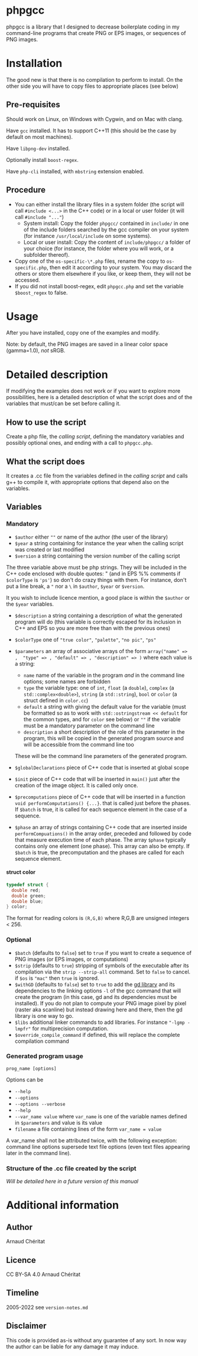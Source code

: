 # phpgcc
phpgcc is a library that I designed to decrease boilerplate coding in my command-line programs that create PNG or EPS images, or sequences of PNG images.

# Installation
The good new is that there is no compilation to perform to install. On the other side you will have to copy files to appropriate places (see below)

## Pre-requisites
Should work on Linux, on Windows with Cygwin, and on Mac with clang.

Have `gcc` installed. It has to support C++11 (this should be the case by default on most machines).

Have `libpng-dev` installed.

Optionally install `boost-regex`.

Have `php-cli` installed, with `mbstring` extension enabled.


## Procedure
- You can either install the library files in a system folder (the script will call `#include <...>` in the C++ code) or in a local or user folder (it will call `#include "..."`)
  - System install: Copy the folder `phpgcc/` contained in `include/` in one of the include folders searched by the gcc compiler on your system (for instance `/usr/local/include` on some systems).
  - Local or user install: Copy the content of `include/phpgcc/` a folder of your choice (for instance, the folder where you will work, or a subfolder thereof).
- Copy one of the `os-specific-\*.php` files, rename the copy to `os-specific.php`, then edit it according to your system. You may discard the others or store them elsewhere if you like, or keep them, they will not be accessed.
- If you did not install boost-regex, edit `phpgcc.php` and set the variable `$boost_regex` to false.

# Usage
After you have installed, copy one of the examples and modify.

Note: by default, the PNG images are saved in a linear color space (gamma=1.0), *not* sRGB.

# Detailed description

If modifying the examples does not work or if you want to explore more possibilities, here is a detailed description of what the script does and of the variables that must/can be set before calling it.

## How to use the script

Create a php file, the *calling script*, defining the mandatory variables and possibly optional ones, and ending with a call to `phpgcc.php`.

## What the script does

It creates a .cc file from the variables defined in the *calling script* and calls g++ to compile it, with appropriate options that depend also on the variables.

## Variables

### Mandatory

- `$author` either `""` or name of the author (the user of the library)
- `$year` a string containing for instance the year when the calling script was created or last modified
- `$version` a string containing the version number of the calling script

The three variable above must be php strings. They will be included in the C++ code enclosed with double quotes: " (and in EPS %% comments if `$colorType` is `'ps'`) so don't do crazy things with them. For instance, don't put a line break, a `"` nor a `\` in `$author`, `$year` or `$version`.

It you wish to include licence mention, a good place is within the `$author` or the `$year` variables.

- `$description` a string containing a description of what the generated program will do (this variable is correctly escaped for its inclusion in C++ and EPS so you are more free than with the previous ones)
- `$colorType` one of  `"true color"`, `"palette"`, `"no pic"`, `"ps"`
- `$parameters` an array of associative arrays of the form
`array("name" => ,  "type" => , "default" => , "description" => )`
where each value is a string:
  - `name` name of the variable in the program *and* in the command line options; some names are forbidden
  - `type` the variable type: one of `int`, `float` (a `double`), `complex` (a `std::complex<double>`), `string` (a `std::string`), `bool` or `color` (a struct defined in `color.cc`)
  - `default` a string with giving the default value for the variable (must be formatted so as to work with `std::ostringstream << default` for the common types, and for `color` see below) or `""` if the variable must be a mandatory parameter on the command line
  - `description` a short description of the role of this parameter in the program, this will be copied in the generated program source and will be accessible from the command line too

  These will be the command line parameters of the generated program.

- `$globalDeclarations` piece of C++ code that is inserted at global scope
- `$init` piece of C++ code that will be inserted in `main()` just after the creation of the image object. It is called only once.
- `$precomputations` piece of C++ code that will be inserted in a function `void performComputations() {...}`. that is called just before the phases. If `$batch` is true, it is called for each sequence element in the case of a sequence.
- `$phase` an array of strings containing C++ code that are inserted inside `performCompuations()` in the array order, preceded and followed by code that measure execution time of each phase. The array `$phase` typically contains only one element (one phase). This array can also be empty. If `$batch` is true, the precomputation and the phases are called for each sequence element.

#### struct color

```c++
typedef struct {
  double red;
  double green;
  double blue;
} color;
```

The format for reading colors is `(R,G,B)` where R,G,B are unsigned integers < 256.

### Optional
- `$batch` (defaults to `false`) set to `true` if you want to create a sequence of PNG images (or EPS images, or computations)
- `$strip` (defaults to `true`) stripping of symbols of the executable after its compilation via the `strip --strip-all` command. Set to `false` to cancel. if `$os` is `"mac"` then `true` is ignored.
- `$withGD` (defaults to `false`) set to `true` to add the [gd library](https://libgd.github.io/) and its dependencies to the linking options `-l` of the gcc command that will create the program (in this case, gd and its dependencies must be installed). If you do not plan to compute your PNG image pixel by pixel (raster aka scanline) but instead drawing here and there, then the gd library is one way to go.
- `$libs` additional linker commands to add libraries. For instance `"-lgmp -lmpfr"` for multiprecision computation.
- `$override_compile_command` if defined, this will replace the complete compilation command
 
### Generated program usage

`prog_name [options]`

Options can be

- `--help`
- `--options`
- `--options --verbose`
- `--help`
- `--var_name value` where `var_name` is one of the variable names defined in `$parameters` and value is its value
- `filename` a file containing lines of the form `var_name = value`

A var_name shall not be attributed twice, with the following exception: command line options supersede text file options (even text files appearing later in the command line).

### Structure of the .cc file created by the script  

*Will be detailed here in a future version of this manual*

# Additional information

## Author
Arnaud Chéritat

## Licence
CC BY-SA 4.0 Arnaud Chéritat

## Timeline
2005-2022 see `version-notes.md`

## Disclaimer
This code is provided as-is without any guarantee of any sort. In now way the author can be liable for any damage it may induce.
